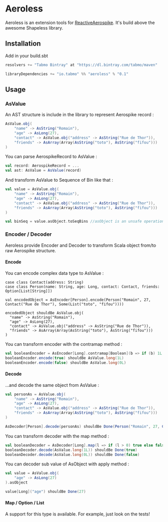 # Aeroless

Aeroless is an extension tools for [ReactiveAerospike](https://github.com/tabmo/ReactiveAerospike). It's build above the awesome Shapeless library.

## Installation

Add in your build.sbt

```scala
resolvers += "Tabmo Bintray" at "https://dl.bintray.com/tabmo/maven"

libraryDependencies += "io.tabmo" %% "aeroless" % "0.1"
```

## Usage

### AsValue

An AST structure is include in the library to represent Aerospike record :
 
```scala
AsValue.obj(
    "name" -> AsString("Romain"),
    "age" -> AsLong(27),
    "contact" -> AsValue.obj("address" -> AsString("Rue de Thor")),
    "friends" -> AsArray(Array(AsString("toto"), AsString("fifou")))
)
```

You can parse AerospikeRecord to AsValue :

```scala
val record: AerospikeRecord = ...
val ast: AsValue = AsValue(record)
```

And transform AsValue to Sequence of Bin like that :
```scala
val value = AsValue.obj(
    "name" -> AsString("Romain"),
    "age" -> AsLong(27),
    "contact" -> AsValue.obj("address" -> AsString("Rue de Thor")),
    "friends" -> AsArray(Array(AsString("toto"), AsString("fifou")))
)

val binSeq = value.asObject.toSeqBins //asObject is an unsafe operation
```

### Encoder / Decoder

Aeroless provide Encoder and Decoder to transform Scala object from/to raw Aerospike structure.

#### Encode

You can encode complex data type to AsValue :

```
case class Contact(address: String)
case class Person(name: String, age: Long, contact: Contact, friends: Option[List[String]])

val encodedObject = AsEncoder[Person].encode(Person("Romain", 27, Contact("Rue de Thor"), Some(List("toto", "fifou"))))

encodedObject shouldBe AsValue.obj(
  "name" -> AsString("Romain"),
  "age" -> AsLong(27),
  "contact" -> AsValue.obj("address" -> AsString("Rue de Thor")),
  "friends" -> AsArray(Array(AsString("toto"), AsString("fifou")))
)
```

You can transform encoder with the contramap method :

```scala
val booleanEncoder = AsEncoder[Long].contramap[Boolean](b => if (b) 1L else 0L)
booleanEncoder.encode(true) shouldBe AsValue.long(1L)
booleanEncoder.encode(false) shouldBe AsValue.long(0L)
```

#### Decode

...and decode the same object from AsValue :

```scala
val personAs = AsValue.obj(
    "name" -> AsString("Romain"),
    "age" -> AsLong(27),
    "contact" -> AsValue.obj("address" -> AsString("Rue de Thor")),
    "friends" -> AsArray(Array(AsString("toto"), AsString("fifou")))
)

AsDecoder[Person].decode(personAs) shouldBe Done(Person("Romain", 27, Contact("Rue de Thor"), Some(List("toto", "fifou"))))
```

You can transform decoder with the map method :
```scala
val booleanDecoder = AsDecoder[Long].map(l => if (l > 0) true else false)
booleanDecoder.decode(AsValue.long(1L)) shouldBe Done(true)
booleanDecoder.decode(AsValue.long(0L)) shouldBe Done(false)
```

You can decoder sub value of AsObject with apply method :
```scala
val value = AsValue.obj(
    "age" -> AsLong(27)
).asObject

value[Long]("age") shouldBe Done(27)
```

#### Map / Option / List

A support for this type is available. For example, just look on the tests!

